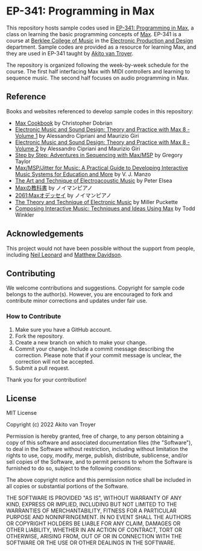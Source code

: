 # EP-341: Programming in Max

This repository hosts sample codes used in [EP-341: Programming in Max](https://college.berklee.edu/courses/ep-341), a class on learning the basic programming concepts of [Max](https://cycling74.com/products/max). EP-341 is a course at [Berklee College of Music](https://www.berklee.edu/) in the [Electronic Production and Design](https://college.berklee.edu/electronic-production-design) department. Sample codes are provided as a resource for learning Max, and they are used in EP-341 taught by [Akito van Troyer](https://vantroyer.com/). 

The repository is organized following the week-by-week schedule for the course. The first half interfacing Max with MIDI controllers and learning to sequence music. The second half focuses on audio programming in Max. 

## Reference
Books and websites referenced to develop sample codes in this repository:

- [Max Cookbook](https://music.arts.uci.edu/dobrian/maxcookbook/node/56) by Christopher Dobrian
- [Electronic Music and Sound Design: Theory and Practice with Max 8 - Volume 1](https://www.contemponet.com/shop/electronic-music-and-sound-design-1-max-8/) by Alessandro Cipriani and Maurizio Giri
- [Electronic Music and Sound Design: Theory and Practice with Max 8 - Volume 2](https://www.contemponet.com/shop/electronic-music-and-sound-design-2-max-8/) by Alessandro Cipriani and Maurizio Giri
- [Step by Step: Adventures in Sequencing with Max/MSP](https://cycling74.com/products/books) by Gregory Taylor
- [Max/MSP/Jitter for Music: A Practical Guide to Developing Interactive Music Systems for Education and More](https://global.oup.com/academic/product/maxmspjitter-for-music-9780199777679?q=Max/MSP/Jitter%20for%20Music:%20A%20Practical%20Guide%20to%20Developing%20Interactive%20Music%20Systems%20for%20Education%20and%20More&cc=us&lang=en) by V. J. Manzo
-  [The Art and Technique of Electroacoustic Music](https://www.areditions.com/elsea-the-art-and-technique-of-electroacoustic-music-das026.html) by Peter Elsea
- [Maxの教科書](https://www.rittor-music.co.jp/product/detail/3108317306/) by ノイマンピアノ
-  [2061:Maxオデッセイ](https://www.rittor-music.co.jp/product/detail/3105317326/) by ノイマンピアノ
-  [The Theory and Technique of Electronic Music](http://msp.ucsd.edu/techniques/v0.11/book.pdf) by Miller Puckette
- [Composing Interactive Music: Techniques and Ideas Using Max](https://mitpress.mit.edu/books/composing-interactive-music) by Todd Winkler

## Acknowledgements
This project would not have been possible without the support from people, including [Neil Leonard](https://www.neilleonard.com/) and [Matthew Davidson](https://strettamgd.weebly.com/).

## Contributing
We welcome contributions and suggestions. Copyright for sample code belongs to the author(s). However, you are encouraged to fork and contribute minor corrections and updates under fair use.

### How to Contribute

1. Make sure you have a GitHub account.
2. Fork the repository.
3. Create a new branch on which to make your change.
4. Commit your change. Include a commit message describing the correction. Please note that if your commit message is unclear, the correction will not be accepted.
5. Submit a pull request.

Thank you for your contribution!

## License
MIT License

Copyright (c) 2022 Akito van Troyer

Permission is hereby granted, free of charge, to any person obtaining a copy
of this software and associated documentation files (the "Software"), to deal
in the Software without restriction, including without limitation the rights
to use, copy, modify, merge, publish, distribute, sublicense, and/or sell
copies of the Software, and to permit persons to whom the Software is
furnished to do so, subject to the following conditions:

The above copyright notice and this permission notice shall be included in all
copies or substantial portions of the Software.

THE SOFTWARE IS PROVIDED "AS IS", WITHOUT WARRANTY OF ANY KIND, EXPRESS OR
IMPLIED, INCLUDING BUT NOT LIMITED TO THE WARRANTIES OF MERCHANTABILITY,
FITNESS FOR A PARTICULAR PURPOSE AND NONINFRINGEMENT. IN NO EVENT SHALL THE
AUTHORS OR COPYRIGHT HOLDERS BE LIABLE FOR ANY CLAIM, DAMAGES OR OTHER
LIABILITY, WHETHER IN AN ACTION OF CONTRACT, TORT OR OTHERWISE, ARISING FROM,
OUT OF OR IN CONNECTION WITH THE SOFTWARE OR THE USE OR OTHER DEALINGS IN THE
SOFTWARE.